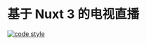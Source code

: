 # 基于 Nuxt 3 的电视直播

[![code style](https://antfu.me/badge-code-style.svg)](https://github.com/antfu/eslint-config)
